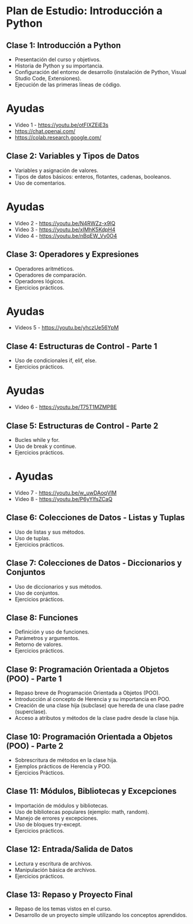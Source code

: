 # Plan de Estudio: Introducción a Python

## Clase 1: Introducción a Python
- Presentación del curso y objetivos.
- Historia de Python y su importancia.
- Configuración del entorno de desarrollo (instalación de Python, Visual Studio Code, Extensiones).
- Ejecución de las primeras líneas de código.
# Ayudas 
- Video 1 - https://youtu.be/otFIXZEiE3s
- https://chat.openai.com/
- https://colab.research.google.com/

## Clase 2: Variables y Tipos de Datos
- Variables y asignación de valores.
- Tipos de datos básicos: enteros, flotantes, cadenas, booleanos.
- Uso de comentarios.
# Ayudas
- Video 2 - https://youtu.be/N4RWZz-x9lQ
- Video 3 - https://youtu.be/xIMhK5KdpH4
- Video 4 - https://youtu.be/nBqEW_Vy0O4

## Clase 3: Operadores y Expresiones
- Operadores aritméticos.
- Operadores de comparación.
- Operadores lógicos.
- Ejercicios prácticos.
# Ayudas
- Videos 5 - https://youtu.be/yhczUe56YpM
  
## Clase 4: Estructuras de Control - Parte 1
- Uso de condicionales if, elif, else.
- Ejercicios prácticos.
# Ayudas
- Video 6 - https://youtu.be/T75T1MZMPBE

## Clase 5: Estructuras de Control - Parte 2
- Bucles while y for.
- Uso de break y continue.
- Ejercicios prácticos.
- # Ayudas
- Video 7 - https://youtu.be/w_uwDAoqVlM
- Video 8 - https://youtu.be/P6yYlfsZCaQ

## Clase 6: Colecciones de Datos - Listas y Tuplas
- Uso de listas y sus métodos.
- Uso de tuplas.
- Ejercicios prácticos.

## Clase 7: Colecciones de Datos - Diccionarios y Conjuntos
- Uso de diccionarios y sus métodos.
- Uso de conjuntos.
- Ejercicios prácticos.

## Clase 8: Funciones
- Definición y uso de funciones.
- Parámetros y argumentos.
- Retorno de valores.
- Ejercicios prácticos.

## Clase 9: Programación Orientada a Objetos (POO) - Parte 1
- Repaso breve de Programación Orientada a Objetos (POO).
- Introducción al concepto de Herencia y su importancia en POO.
- Creación de una clase hija (subclase) que hereda de una clase padre (superclase).
- Acceso a atributos y métodos de la clase padre desde la clase hija.

## Clase 10: Programación Orientada a Objetos (POO) - Parte 2
- Sobrescritura de métodos en la clase hija.
- Ejemplos prácticos de Herencia y POO.
- Ejercicios Prácticos.

## Clase 11: Módulos, Bibliotecas y Excepciones
- Importación de módulos y bibliotecas.
- Uso de bibliotecas populares (ejemplo: math, random).
- Manejo de errores y excepciones.
- Uso de bloques try-except.
- Ejercicios prácticos.

## Clase 12: Entrada/Salida de Datos
- Lectura y escritura de archivos.
- Manipulación básica de archivos.
- Ejercicios prácticos.

## Clase 13: Repaso y Proyecto Final
- Repaso de los temas vistos en el curso.
- Desarrollo de un proyecto simple utilizando los conceptos aprendidos.
